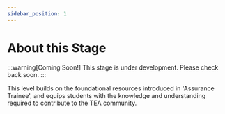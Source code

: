 ```yaml
---
sidebar_position: 1
---
```


# About this Stage

:::warning[Coming Soon!]
This stage is under development. Please check back soon.
:::

This level builds on the foundational resources introduced in 'Assurance Trainee', and equips students with the knowledge and understanding required to contribute to the TEA community.
